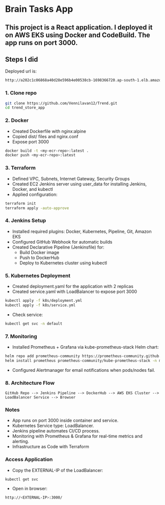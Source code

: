 # Brain Tasks App

This project is a React application. I deployed it on **AWS EKS** using Docker and CodeBuild. The app runs on **port 3000**.
---

## Steps I did

Deployed url is:
```bash
http://a202c1c06868a40d28e596b4e00538cb-1698366720.ap-south-1.elb.amazonaws.com:3000/
```

### 1. Clone repo
```bash
git clone https://github.com/Vennilavan12/Trend.git
cd trend_store_app
```

### 2. Docker
- Created Dockerfile with nginx:alpine
- Copied dist/ files and nginx.conf
- Expose port 3000

```bash
docker build -t <my-ecr-repo>:latest .
docker push <my-ecr-repo>:latest
```

### 3. Terraform
- Defined VPC, Subnets, Internet Gateway, Security Groups
- Created EC2 Jenkins server using user_data for installing Jenkins, Docker, and kubectl
- Applied configuration:

```bash
terraform init
terraform apply -auto-approve
```

### 4. Jenkins Setup
- Installed required plugins: Docker, Kubernetes, Pipeline, Git, Amazon EKS
- Configured GitHub Webhook for automatic builds
- Created Declarative Pipeline (Jenkinsfile) for:
    - Build Docker image
    - Push to DockerHub
    - Deploy to Kubernetes cluster using kubectl

### 5. Kubernetes Deployment
- Created deployment.yaml for the application with 2 replicas
- Created service.yaml with LoadBalancer to expose port 3000

```bash
kubectl apply -f k8s/deployment.yml
kubectl apply -f k8s/service.yml
```
- Check service:
```bash
kubectl get svc -n default
```

### 7. Monitoring
- Installed Prometheus + Grafana via kube-prometheus-stack Helm chart:
```bash
helm repo add prometheus-community https://prometheus-community.github.io/helm-charts
helm install prometheus prometheus-community/kube-prometheus-stack -n monitoring --create-namespace
```
- Configured Alertmanager for email notifications when pods/nodes fail.

### 8. Architecture Flow
```GitHub Repo --> Jenkins Pipeline --> DockerHub --> AWS EKS Cluster --> LoadBalancer Service --> Browser```

### Notes
- App runs on port 3000 inside container and service.
- Kubernetes Service type: LoadBalancer.
- Jenkins pipeline automates CI/CD process.
- Monitoring with Prometheus & Grafana for real-time metrics and alerting.
- Infrastructure as Code with Terraform

### Access Application

- Copy the EXTERNAL-IP of the LoadBalancer:
```bash
kubectl get svc
```
- Open in browser:
```bash
http://<EXTERNAL-IP>:3000/
```


